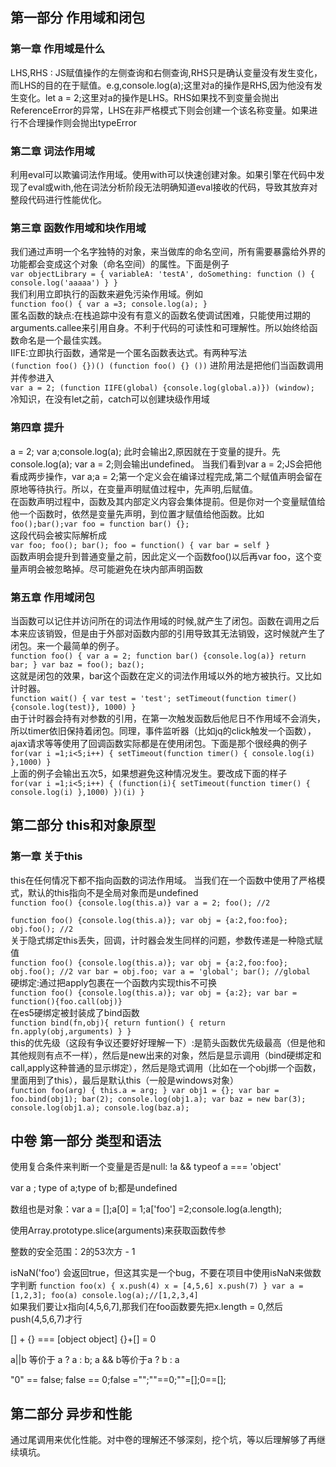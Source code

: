 ## 第一部分 作用域和闭包
### 第一章 作用域是什么
LHS,RHS : JS赋值操作的左侧查询和右侧查询,RHS只是确认变量没有发生变化，而LHS的目的在于赋值。e.g,console.log(a);这里对a的操作是RHS,因为他没有发生变化。let a = 2;这里对a的操作是LHS。RHS如果找不到变量会抛出ReferenceError的异常，LHS在非严格模式下则会创建一个该名称变量。如果进行不合理操作则会抛出typeError

### 第二章 词法作用域
利用eval可以欺骗词法作用域。使用with可以快速创建对象。如果引擎在代码中发现了eval或with,他在词法分析阶段无法明确知道eval接收的代码，导致其放弃对整段代码进行性能优化。

### 第三章 函数作用域和块作用域
我们通过声明一个名字独特的对象，来当做库的命名空间，所有需要暴露给外界的功能都会变成这个对象（命名空间）的属性。下面是例子<br>
    `
    var objectLibrary = {
      variableA: 'testA',
      doSomething: function () {
        console.log('aaaaa')
      }
    }
    `
<br>我们利用立即执行的函数来避免污染作用域。例如<br>
    `
    function foo() {
      var a =3;
      console.log(a);
    }
    `
<br>匿名函数的缺点:在栈追踪中没有有意义的函数名使调试困难，只能使用过期的arguments.callee来引用自身。不利于代码的可读性和可理解性。所以始终给函数命名是一个最佳实践。<br>
IIFE:立即执行函数，通常是一个匿名函数表达式。有两种写法<br>
    `
    (function foo() {})()
    (function foo() {} ())
    `
 进阶用法是把他们当函数调用并传参进入<br>
    `
    var a = 2;
    (function IIFE(global) {console.log(global.a)})
    (window);
    `
<br>冷知识，在没有let之前，catch可以创建块级作用域<br>
### 第四章 提升
a = 2; var a;console.log(a); 此时会输出2,原因就在于变量的提升。先console.log(a); var a = 2;则会输出undefined。
当我们看到var a = 2;JS会把他看成两步操作，var a;a = 2;第一个定义会在编译过程完成,第二个赋值声明会留在原地等待执行。所以，在变量声明赋值过程中，先声明,后赋值。<br>
在函数声明过程中，函数及其内部定义内容会集体提前。但是你对一个变量赋值给他一个函数时，依然是变量先声明，到位置才赋值给他函数。比如
    `
    foo();bar();var foo = function bar() {};
    `
 <br>这段代码会被实际解析成<br/>
    `
    var foo; foo(); bar(); foo = function() {
      var bar = self
    }
    `
<br>函数声明会提升到普通变量之前，因此定义一个函数foo()以后再var foo，这个变量声明会被忽略掉。尽可能避免在块内部声明函数</br>
### 第五章 作用域闭包
当函数可以记住并访问所在的词法作用域的时候,就产生了闭包。函数在调用之后本来应该销毁，但是由于外部对函数内部的引用导致其无法销毁，这时候就产生了闭包。来一个最简单的例子。<br>
    `
    function foo() {
      var a = 2;
      function bar() {console.log(a)}
      return bar;
    }
    var baz = foo();
    baz();
    `
 <br>这就是闭包的效果，bar这个函数在定义的词法作用域以外的地方被执行。又比如计时器。<br>
   `
   function wait() {
     var test = 'test';
     setTimeout(function timer(){console.log(test)}, 1000)
   }
   `
<br>由于计时器会持有对参数的引用，在第一次触发函数后他尼日不作用域不会消失，所以timer依旧保持着闭包。同理，事件监听器（比如jq的click触发一个函数），ajax请求等等使用了回调函数实际都是在使用闭包。下面是那个很经典的例子<br>
 `
 for(var i =1;i<5;i++) {
  setTimeout(function timer() {
    console.log(i)
  },1000)
 }
 `
 <br>上面的例子会输出五次5，如果想避免这种情况发生。要改成下面的样子<br>
 `
 for(var i =1;i<5;i++) {
   (function(i){
     setTimeout(function timer() {
       console.log(i)
     },1000)
   })(i)
 }
 `
 
## 第二部分 this和对象原型
### 第一章 关于this
this在任何情况下都不指向函数的词法作用域。
当我们在一个函数中使用了严格模式，默认的this指向不是全局对象而是undefined<br>
  `
  function foo() {console.log(this.a)}
  var a = 2;
  foo(); //2
  `
  
  `
  function foo() {console.log(this.a)};
  var obj = {a:2,foo:foo};
  obj.foo(); //2
  `
<br>关于隐式绑定this丢失，回调，计时器会发生同样的问题，参数传递是一种隐式赋值<br>
  `
  function foo() {console.log(this.a)};
  var obj = {a:2,foo:foo};
  obj.foo(); //2
  var bar = obj.foo;
  var a = 'global';
  bar(); //global
  `
 <br>硬绑定:通过把apply包裹在一个函数内实现this不可换<br>
  `
  function foo() {console.log(this.a)};
  var obj = {a:2};
  var bar = function(){foo.call(obj)}
  `
 <br>在es5硬绑定被封装成了bind函数<br>
 `
 function bind(fn,obj){
   return funtion() {
     return fn.apply(obj,arguments)
   }
 }
 `
 <br>this的优先级（这段有争议还要好好理解一下）:是箭头函数优先级最高（但是他和其他规则有点不一样），然后是new出来的对象，然后是显示调用（bind硬绑定和call,apply这种普通的显示绑定），然后是隐式调用（比如在一个obj绑一个函数，里面用到了this），最后是默认this（一般是windows对象）<br>
 `
 function foo(arg) {
   this.a = arg;
 }
 var obj1 = {};
 var bar = foo.bind(obj1);
 bar(2);
 console.log(obj1.a);
 var baz = new bar(3);
 console.log(obj1.a);
 console.log(baz.a);
 `
 
## 中卷 第一部分 类型和语法

 使用复合条件来判断一个变量是否是null: !a && typeof a === 'object'
 
 var a ; type of a;type of b;都是undefined
 
 数组也是对象：var a = [];a[0] = 1;a['foo'] =2;console.log(a.length);
 
 使用Array.prototype.slice(arguments)来获取函数传参
 
 整数的安全范围：2的53次方 - 1
 
 isNaN('foo') 会返回true，但这其实是一个bug，不要在项目中使用isNaN来做数字判断
  `
 function foo(x) {
   x.push(4)
   x = [4,5,6]
   x.push(7)
 }
 var a = [1,2,3];
 foo(a)
 console.log(a);//[1,2,3,4]
 `
 <br>如果我们要让x指向[4,5,6,7],那我们在foo函数要先把x.length = 0,然后push(4,5,6,7)才行
 
 [] + {} ===  [object object] {}+[] = 0
 
 a||b 等价于 a ? a : b; a && b等价于a ? b : a
 
 "0" == false; false == 0;false ="";""==0;""=[];0==[];
 
## 第二部分 异步和性能
通过尾调用来优化性能。对中卷的理解还不够深刻，挖个坑，等以后理解够了再继续填坑。
 